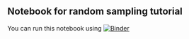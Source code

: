 ## Notebook for random sampling tutorial
You can run this notebook using [![Binder](https://mybinder.org/badge_logo.svg)](https://mybinder.org/v2/gh/aledberg/randomsample/main)
